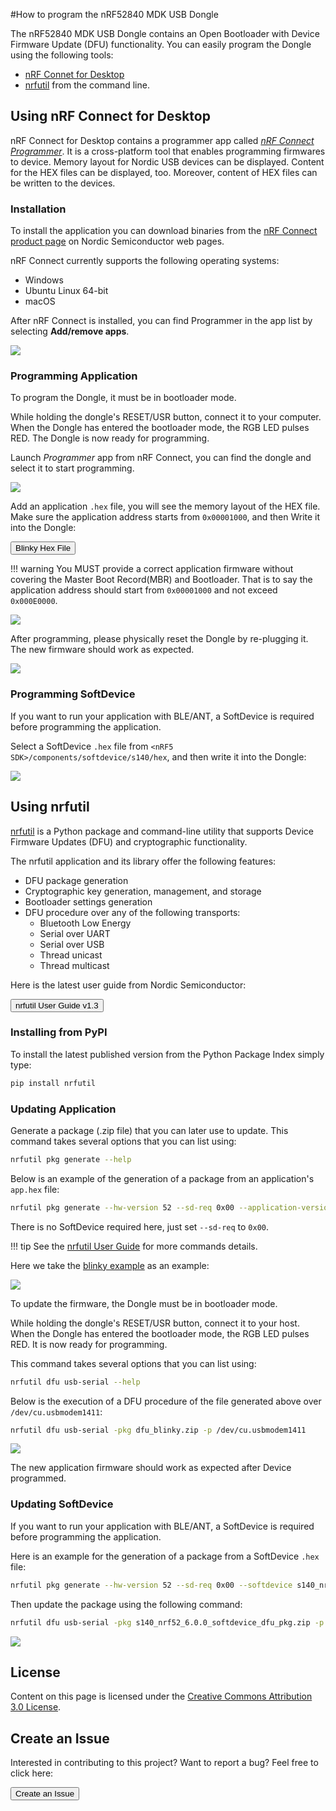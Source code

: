 #How to program the nRF52840 MDK USB Dongle

The nRF52840 MDK USB Dongle contains an Open Bootloader with Device Firmware Update (DFU) functionality. You can easily program the Dongle using the following tools:

* [nRF Connet for Desktop](https://www.nordicsemi.com/eng/Products/Bluetooth-low-energy/nRF-Connect-for-Desktop)
* [nrfutil](https://github.com/NordicSemiconductor/pc-nrfutil/) from the command line.

## Using nRF Connect for Desktop

nRF Connect for Desktop contains a programmer app called [*nRF Connect Programmer*](https://github.com/NordicSemiconductor/pc-nrfconnect-programmer). It is a cross-platform tool that enables programming firmwares to device. Memory layout for Nordic USB devices can be displayed. Content for the HEX files can be displayed, too. Moreover, content of HEX files can be written to the devices.

### Installation

To install the application you can download binaries from the [nRF Connect product page](https://www.nordicsemi.com/eng/Products/Bluetooth-low-energy/nRF-Connect-for-Desktop) on Nordic Semiconductor web pages.

nRF Connect currently supports the following operating systems:

* Windows
* Ubuntu Linux 64-bit
* macOS

After nRF Connect is installed, you can find Programmer in the app list by selecting **Add/remove apps**.

![](images/install-nrf-connect-programmer.png)

### Programming Application

To program the Dongle, it must be in bootloader mode.

While holding the dongle's RESET/USR button, connect it to your computer. When the Dongle has entered the bootloader mode, the RGB LED pulses RED. The Dongle is now ready for programming.

Launch *Programmer* app from nRF Connect, you can find the dongle and select it to start programming.

![](images/launching-programmer.png)

Add an application `.hex` file, you will see the memory layout of the HEX file. Make sure the application address starts from `0x00001000`, and then Write it into the Dongle:

<a href="https://github.com/makerdiary/nrf52840-mdk-usb-dongle/tree/master/examples/nrf5-sdk/blinky/hex"><button data-md-color-primary="red-bud">Blinky Hex File</button></a>

!!! warning
	You MUST provide a correct application firmware without covering the Master Boot Record(MBR) and Bootloader. That is to say the application address should start from `0x00001000` and not exceed `0x000E0000`.

![](images/adding-hex-file.png)

After programming, please physically reset the Dongle by re-plugging it. The new firmware should work as expected.

![](images/blinky_example.jpg)

### Programming SoftDevice

If you want to run your application with BLE/ANT, a SoftDevice is required before programming the application. 

Select a SoftDevice `.hex` file from `<nRF5 SDK>/components/softdevice/s140/hex`, and then write it into the Dongle:

![](images/programming-softdevice.png)

## Using nrfutil

[nrfutil](https://github.com/NordicSemiconductor/pc-nrfutil) is a Python package and command-line utility that supports Device Firmware Updates (DFU) and cryptographic functionality.

The nrfutil application and its library offer the following features:

* DFU package generation
* Cryptographic key generation, management, and storage
* Bootloader settings generation
* DFU procedure over any of the following transports:
  	- Bluetooth Low Energy
	- Serial over UART
	- Serial over USB
	- Thread unicast
	- Thread multicast

Here is the latest user guide from Nordic Semiconductor:

<a href="http://infocenter.nordicsemi.com/pdf/nrfutil_v1.3.pdf"><button data-md-color-primary="red-bud">nrfutil User Guide v1.3</button></a>

### Installing from PyPI

To install the latest published version from the Python Package Index simply type:

``` sh
pip install nrfutil
```

### Updating Application

Generate a package (.zip file) that you can later use to update. This command takes several options that you can list using:

``` sh
nrfutil pkg generate --help
```

Below is an example of the generation of a package from an application's `app.hex` file:

``` sh
nrfutil pkg generate --hw-version 52 --sd-req 0x00 --application-version 1 --application app.hex  app_dfu_package.zip
```

There is no SoftDevice required here, just set `--sd-req` to `0x00`.

!!! tip
    See the [nrfutil User Guide](http://infocenter.nordicsemi.com/pdf/nrfutil_v1.3.pdf) for more commands details.

Here we take the [blinky example](https://github.com/makerdiary/nrf52840-mdk-usb-dongle/tree/master/examples/nrf5-sdk/blinky/hex) as an example:

![](images/generating-dfu-package.png)

To update the firmware, the Dongle must be in bootloader mode.

While holding the dongle's RESET/USR button, connect it to your host. When the Dongle has entered the bootloader mode, the RGB LED pulses RED. It is now ready for programming.

This command takes several options that you can list using:

``` sh
nrfutil dfu usb-serial --help
```

Below is the execution of a DFU procedure of the file generated above over `/dev/cu.usbmodem1411`:

``` sh
nrfutil dfu usb-serial -pkg dfu_blinky.zip -p /dev/cu.usbmodem1411
```

![](images/nrfutil-programming.png)

The new application firmware should work as expected after Device programmed.

### Updating SoftDevice

If you want to run your application with BLE/ANT, a SoftDevice is required before programming the application. 

Here is an example for the generation of a package from a SoftDevice `.hex` file:

``` sh
nrfutil pkg generate --hw-version 52 --sd-req 0x00 --softdevice s140_nrf52_6.0.0_softdevice.hex --sd-id 0xA9 s140_nrf52_6.0.0_softdevice_dfu_pkg.zip
```

Then update the package using the following command:

``` sh
nrfutil dfu usb-serial -pkg s140_nrf52_6.0.0_softdevice_dfu_pkg.zip -p /dev/cu.usbmodem1411
```

![](images/nrfutil-sd-programming.png)


## License
Content on this page is licensed under the [Creative Commons Attribution 3.0 License](https://creativecommons.org/licenses/by/3.0/).


## Create an Issue

Interested in contributing to this project? Want to report a bug? Feel free to click here:

<a href="https://github.com/makerdiary/nrf52840-mdk-usb-dongle/issues/new"><button data-md-color-primary="red-bud"><i class="fa fa-github"></i> Create an Issue</button></a>

